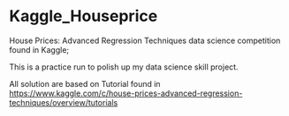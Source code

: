 # Kaggle_Houseprice
House Prices: Advanced Regression Techniques data science competition found in Kaggle;

This is a practice run to polish up my data science skill project. 

All solution are based on Tutorial found in https://www.kaggle.com/c/house-prices-advanced-regression-techniques/overview/tutorials

